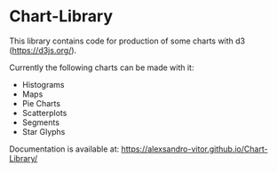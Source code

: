 # Chart-Library
This library contains code for production of some charts with d3 (https://d3js.org/).

Currently the following charts can be made with it:
* Histograms
* Maps
* Pie Charts
* Scatterplots
* Segments
* Star Glyphs

Documentation is available at: https://alexsandro-vitor.github.io/Chart-Library/
